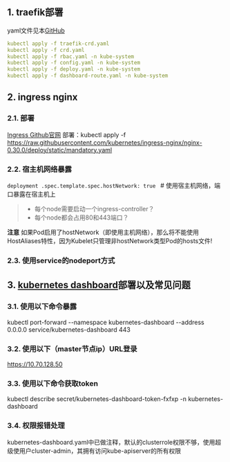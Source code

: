 ## 1. traefik部署
yaml文件见本[GitHub](https://github.com/NoviceZeng/k8s/tree/main/trafik_deployment)

```yaml
kubectl apply -f traefik-crd.yaml
kubectl apply -f crd.yaml
kubectl apply -f rbac.yaml -n kube-system
kubectl apply -f config.yaml -n kube-system
kubectl apply -f deploy.yaml -n kube-system
kubectl apply -f dashboard-route.yaml -n kube-system
```

## 2. ingress nginx 
### 2.1. 部署
[Ingress Github官网](https://github.com/kubernetes/ingress-nginx)
部署：kubectl apply -f https://raw.githubusercontent.com/kubernetes/ingress-nginx/nginx-0.30.0/deploy/static/mandatory.yaml

### 2.2. 宿主机网络暴露
```deployment .spec.template.spec.hostNetwork: true ``` # 使用宿主机网络，端口暴露在宿主机上
> * 每个node需要启动一个ingress-controller？
> * 每个node都会占用80和443端口？

**注意** 如果Pod启用了hostNetwork（即使用主机网络），那么将不能使用HostAliases特性，因为Kubelet只管理非hostNetwork类型Pod的hosts文件!

### 2.3. 使用service的nodeport方式

## 3. [kubernetes dashboard](https://github.com/kubernetes/dashboard)部署以及常见问题
### 3.1. 使用以下命令暴露
kubectl port-forward --namespace kubernetes-dashboard --address 0.0.0.0 service/kubernetes-dashboard 443

### 3.2. 使用以下（master节点ip）URL登录
https://10.70.128.50

### 3.3. 使用以下命令获取token
kubectl describe secret/kubernetes-dashboard-token-fxfxp -n kubernetes-dashboard

### 3.4. 权限报错处理
kubernetes-dashboard.yaml中已做注释，默认的clusterrole权限不够，使用超级使用户cluster-admin，其拥有访问kube-apiserver的所有权限
